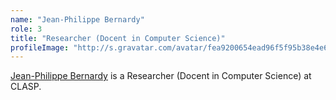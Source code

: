 ```yaml
---
name: "Jean-Philippe Bernardy"
role: 3 
title: "Researcher (Docent in Computer Science)"
profileImage: "http://s.gravatar.com/avatar/fea9200654ead96f5f95b38e4e60aebc?s=256"
---
```


[Jean-Philippe Bernardy](https://jyp.github.io/about.html) is a Researcher (Docent in Computer Science) at CLASP.


